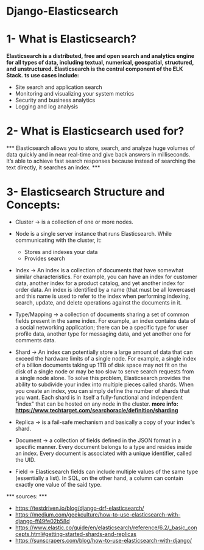 # Django-Elasticsearch

# 1- What is Elasticsearch?
**Elasticsearch is a distributed, free and open search and analytics engine for all types of data, including textual, numerical, geospatial, structured, and unstructured. Elasticsearch is the central component of the ELK Stack.**
**ts use cases include:**
- Site search and application search
- Monitoring and visualizing your system metrics
- Security and business analytics
- Logging and log analysis

# 2- What is Elasticsearch used for?
*** Elasticsearch allows you to store, search, and analyze huge volumes of data quickly and in near real-time and give back answers in milliseconds. It’s able to achieve fast search responses because instead of searching the text directly, it searches an index. ***

# 3- Elasticsearch Structure and Concepts:
- Cluster -> is a collection of one or more nodes.
- Node is a single server instance that runs Elasticsearch. While communicating with the cluster, it:
    - Stores and indexes your data
    - Provides search

- Index -> An index is a collection of documents that have somewhat similar characteristics. For example, you can have an index for customer data, another index for a product catalog, and yet another index for order data. An index is identified by a name (that must be all lowercase) and this name is used to refer to the index when performing indexing, search, update, and delete operations against the documents in it.

- Type/Mapping -> a collection of documents sharing a set of common fields present in the same index. For example, an index contains data of a social networking application; there can be a specific type for user profile data, another type for messaging data, and yet another one for comments data.

- Shard -> An index can potentially store a large amount of data that can exceed the hardware limits of a single node. For example, a single index of a billion documents taking up 1TB of disk space may not fit on the disk of a single node or may be too slow to serve search requests from a single node alone. To solve this problem, Elasticsearch provides the ability to subdivide your index into multiple pieces called shards. When you create an index, you can simply define the number of shards that you want. Each shard is in itself a fully-functional and independent "index" that can be hosted on any node in the cluster.
**more info: https://www.techtarget.com/searchoracle/definition/sharding**

- Replica -> is a fail-safe mechanism and basically a copy of your index's shard.

- Document -> a collection of fields defined in the JSON format in a specific manner. Every document belongs to a type and resides inside an index. Every document is associated with a unique identifier, called the UID.

- Field -> Elasticsearch fields can include multiple values of the same type (essentially a list). In SQL, on the other hand, a column can contain exactly one value of the said type.



*** sources: ***
- https://testdriven.io/blog/django-drf-elasticsearch/
- https://medium.com/geekculture/how-to-use-elasticsearch-with-django-ff49fe02b58d
- https://www.elastic.co/guide/en/elasticsearch/reference/6.2/_basic_concepts.html#getting-started-shards-and-replicas
- https://sunscrapers.com/blog/how-to-use-elasticsearch-with-django/
